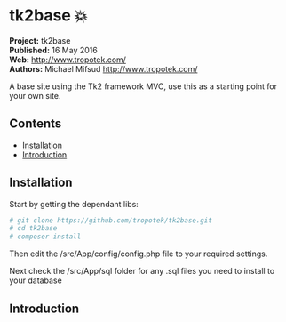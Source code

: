 # tk2base :boom: 

__Project:__ tk2base  
__Published:__ 16 May 2016  
__Web:__ <http://www.tropotek.com/>  
__Authors:__ Michael Mifsud <http://www.tropotek.com/>  

A base site using the Tk2 framework MVC, use this as a starting point for your 
own site.


## Contents

- [Installation](#installation)
- [Introduction](#introduction)

## Installation

Start by getting the dependant libs:

~~~bash
# git clone https://github.com/tropotek/tk2base.git
# cd tk2base
# composer install
~~~

Then edit the /src/App/config/config.php file to your required settings.

Next check the /src/App/sql folder for any .sql files you need to install to your database

## Introduction





